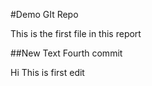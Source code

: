 #Demo GIt Repo

This is the first file in this report

##New Text
Fourth commit


Hi This is first edit

